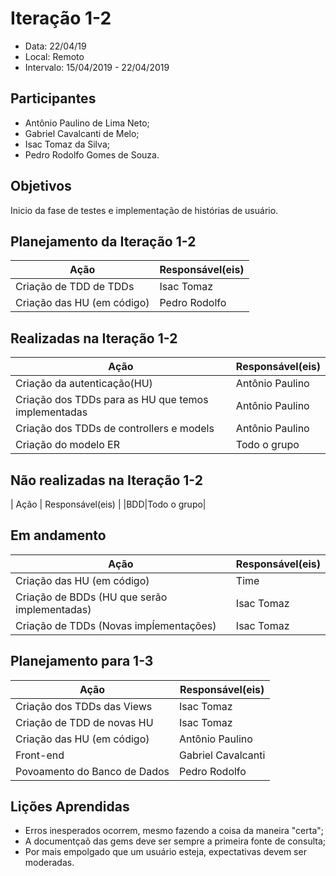 # Iteração 1-2
* Data: 22/04/19
* Local: Remoto
* Intervalo: 15/04/2019 - 22/04/2019
## Participantes
  * Antônio Paulino de Lima Neto;
  * Gabriel Cavalcanti de Melo;
  * Isac Tomaz da Silva;
  * Pedro Rodolfo Gomes de Souza.
## Objetivos
Inicio da fase de testes e implementação de histórias de usuário.
## Planejamento da Iteração 1-2
| Ação | Responsável(eis) |
|----------|----------|
| Criação de TDD de TDDs     | Isac Tomaz |
| Criação das HU (em código) | Pedro Rodolfo |
## Realizadas na Iteração 1-2
| Ação | Responsável(eis) |
|----------|----------|
| Criação da autenticação(HU)   | Antônio Paulino |
| Criação dos TDDs para as HU que temos implementadas | Antônio Paulino |
| Criação dos TDDs de controllers e models | Antônio Paulino |
| Criação do modelo ER | Todo o grupo |
## Não realizadas na Iteração 1-2
| Ação | Responsável(eis) |
|BDD|Todo o grupo|
## Em andamento 
| Ação | Responsável(eis) |
|----------|----------|
| Criação das HU  (em código) | Time |
| Criação de BDDs (HU que serão implementadas) | Isac Tomaz |
| Criação de TDDs (Novas impĺementações) | Isac Tomaz |
## Planejamento para 1-3
| Ação | Responsável(eis) |
|----------|----------|
| Criação dos TDDs das Views | Isac Tomaz |
| Criação de TDD de novas HU | Isac Tomaz |
| Criação das HU (em código) | Antônio Paulino |
| Front-end             | Gabriel Cavalcanti |
| Povoamento do Banco de Dados | Pedro Rodolfo
## Lições Aprendidas
* Erros inesperados ocorrem, mesmo fazendo a coisa da maneira "certa";
* A documentçaõ das gems deve ser sempre a primeira fonte de consulta;
* Por mais empolgado que um usuário esteja, expectativas devem ser moderadas.
